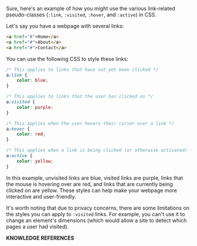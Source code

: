 Sure, here's an example of how you might use the various link-related pseudo-classes (`:link`, `:visited`, `:hover`, and `:active`) in CSS. 

Let's say you have a webpage with several links:

```html
<a href="#">Home</a>
<a href="#">About</a>
<a href="#">Contact</a>
```

You can use the following CSS to style these links:

```css
/* This applies to links that have not yet been clicked */
a:link {
    color: blue;
}

/* This applies to links that the user has clicked on */
a:visited {
    color: purple;
}

/* This applies when the user hovers their cursor over a link */
a:hover {
    color: red;
}

/* This applies when a link is being clicked (or otherwise activated) */
a:active {
    color: yellow;
}
```

In this example, unvisited links are blue, visited links are purple, links that the mouse is hovering over are red, and links that are currently being clicked on are yellow. These styles can help make your webpage more interactive and user-friendly. 

It's worth noting that due to privacy concerns, there are some limitations on the styles you can apply to `:visited` links. For example, you can't use it to change an element's dimensions (which would allow a site to detect which pages a user had visited).

**KNOWLEDGE REFERENCES**
